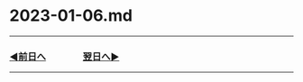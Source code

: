 # 2023-01-06.md

---
### [◀️前日へ](https://github.com/yuasys/chatty-journal/blob/main/2023/01/2023-01-05.md)&emsp;&emsp;&emsp;&emsp;[翌日へ▶️](https://github.com/yuasys/chatty-journal/blob/main/2023/01/2023-01-07.md)

---

